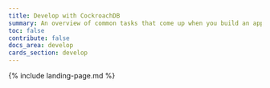 ```yaml
---
title: Develop with CockroachDB
summary: An overview of common tasks that come up when you build an application using CockroachDB
toc: false
contribute: false
docs_area: develop
cards_section: develop
---
```


{% include landing-page.md %}
